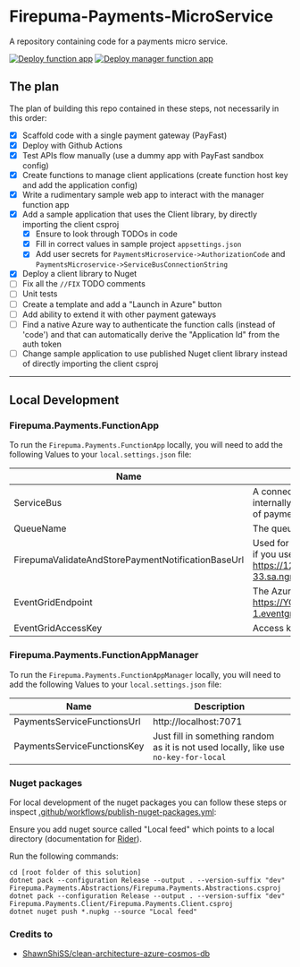 # Firepuma-Payments-MicroService

A repository containing code for a payments micro service.

[![Deploy function app](https://github.com/francoishill/Firepuma-Payments-MicroService/actions/workflows/deploy-function-app.yml/badge.svg)](https://github.com/francoishill/Firepuma-Payments-MicroService/actions/workflows/deploy-function-app.yml)
[![Deploy manager function app](https://github.com/francoishill/Firepuma-Payments-MicroService/actions/workflows/deploy-function-app-manager.yml/badge.svg)](https://github.com/francoishill/Firepuma-Payments-MicroService/actions/workflows/deploy-function-app-manager.yml)

## The plan

The plan of building this repo contained in these steps, not necessarily in this order:

* [x] Scaffold code with a single payment gateway (PayFast)
* [x] Deploy with Github Actions
* [x] Test APIs flow manually (use a dummy app with PayFast sandbox config)
* [x] Create functions to manage client applications (create function host key and add the application config)
* [x] Write a rudimentary sample web app to interact with the manager function app
* [x] Add a sample application that uses the Client library, by directly importing the client csproj
    * [x] Ensure to look through TODOs in code
    * [x] Fill in correct values in sample project `appsettings.json`
    * [x] Add user secrets for `PaymentsMicroservice->AuthorizationCode` and `PaymentsMicroservice->ServiceBusConnectionString`
* [x] Deploy a client library to Nuget
* [ ] Fix all the `//FIX` TODO comments
* [ ] Unit tests
* [ ] Create a template and add a "Launch in Azure" button
* [ ] Add ability to extend it with other payment gateways
* [ ] Find a native Azure way to authenticate the function calls (instead of 'code') and that can automatically derive the "Application Id" from the auth token
* [ ] Change sample application to use published Nuget client library instead of directly importing the client csproj

--------------------------------------------------------------------

## Local Development

### Firepuma.Payments.FunctionApp

To run the `Firepuma.Payments.FunctionApp` locally, you will need to add the following Values to your `local.settings.json` file:

| Name                                               | Description                                                                                                                                                                                                            |
|----------------------------------------------------|------------------------------------------------------------------------------------------------------------------------------------------------------------------------------------------------------------------------|
| ServiceBus                                         | A connection string to the service bus that will be used internally for the payments service (to drop notifications of payment systems unto it for better robustness)                                                  |
| QueueName                                          | The queue name to use in the service bus                                                                                                                                                                               |
| FirepumaValidateAndStorePaymentNotificationBaseUrl | Used for the callback/notification of 3rd party services; if you use [`ngrok http 7071`](https://ngrok.com/), it will be something like https://123c-123-123-22-33.sa.ngrok.io/api/ValidateAndStorePaymentNotification |
| EventGridEndpoint                                  | The Azure Event Grid custom topic endpoint, ie. https://YOUR-GRID-TOPIC.eastus2-1.eventgrid.azure.net/api/events                                                                                                       |
| EventGridAccessKey                                 | Access key to your event grid                                                                                                                                                                                          |

### Firepuma.Payments.FunctionAppManager

To run the `Firepuma.Payments.FunctionAppManager` locally, you will need to add the following Values to your `local.settings.json` file:

| Name                        | Description                                                                          |
|-----------------------------|--------------------------------------------------------------------------------------|
| PaymentsServiceFunctionsUrl | http://localhost:7071                                                                |
| PaymentsServiceFunctionsKey | Just fill in something random as it is not used locally, like use `no-key-for-local` |

### Nuget packages

For local development of the nuget packages you can follow these steps or inspect [.github/workflows/publish-nuget-packages.yml](.github/workflows/publish-nuget-packages.yml):

Ensure you add nuget source called "Local feed" which points to a local directory (documentation for [Rider](https://www.jetbrains.com/help/rider/2022.1/Reference_Windows_NuGet.html#sources-tab)).

Run the following commands:

```shell
cd [root folder of this solution]
dotnet pack --configuration Release --output . --version-suffix "dev" Firepuma.Payments.Abstractions/Firepuma.Payments.Abstractions.csproj
dotnet pack --configuration Release --output . --version-suffix "dev" Firepuma.Payments.Client/Firepuma.Payments.Client.csproj
dotnet nuget push *.nupkg --source "Local feed"
```

### Credits to

* [ShawnShiSS/clean-architecture-azure-cosmos-db](https://github.com/ShawnShiSS/clean-architecture-azure-cosmos-db)